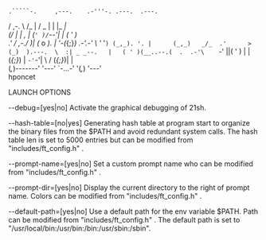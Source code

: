 

    .`````-.     ,---.    .-'''-. .---.  .---.  
   /   ,-.  \   /_   |   / _     \|   |  |_ _|  
  (___/  |   |    ,_ |  (`' )/`--'|   |  ( ' )  
        .'  / ,-./  )| (_ o _).   |   '-(_{;}_) 
    _.-'_.-'  \  '_ '`) (_,_). '. |      (_,_)  
  _/_  .'      > (_)  ).---.  \  :| _ _--.   |  
 ( ' )(__..--.(  .  .-'\    `-'  ||( ' ) |   |  
(_{;}_)      | `-'`-'|  \       / (_{;}_)|   |  
 (_,_)-------'   '---'   `-...-'  '(_,_) '---'  
                                       hponcet


LAUNCH OPTIONS

--debug=[yes|no]         Activate the graphical debugging of 21sh.

--hash-table=[no|yes]    Generating hash table at program start to organize the binary files from the $PATH and avoid redundant system calls. The hash table len is set to 5000 entries but can be modified from "includes/ft_config.h" .

--prompt-name=[yes|no]   Set a custom prompt name who can be modified from "includes/ft_config.h" .

--prompt-dir=[yes|no]    Display the current directory to the right of prompt name. Colors can be modified from "includes/ft_config.h" .

--default-path=[yes|no]  Use a default path for the env variable $PATH. Path can be modified from "includes/ft_config.h" . The default path is set to "/usr/local/bin:/usr/bin:/bin:/usr/sbin:/sbin".

